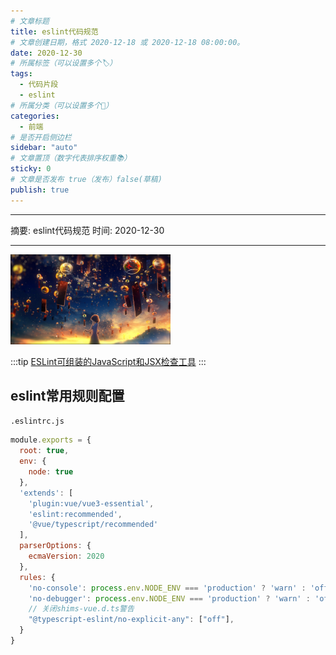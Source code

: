 ```yaml
---
# 文章标题
title: eslint代码规范
# 文章创建日期，格式 2020-12-18 或 2020-12-18 08:00:00。
date: 2020-12-30
# 所属标签（可以设置多个🏷）
tags:
  - 代码片段
  - eslint
# 所属分类（可以设置多个💖）
categories:
  - 前端
# 是否开启侧边栏
sidebar: "auto"
# 文章置顶（数字代表排序权重📚）
sticky: 0
# 文章是否发布 true（发布）false(草稿)
publish: true
---
```


---

摘要: eslint代码规范
时间: 2020-12-30

---

<img src="/img/3.jpg" width="256px" height="144px">

<!-- more -->
:::tip
[ESLint可组装的JavaScript和JSX检查工具](https://eslint.bootcss.com/)
:::

## eslint常用规则配置

`.eslintrc.js`

```javascript
module.exports = {
  root: true,
  env: {
    node: true
  },
  'extends': [
    'plugin:vue/vue3-essential',
    'eslint:recommended',
    '@vue/typescript/recommended'
  ],
  parserOptions: {
    ecmaVersion: 2020
  },
  rules: {
    'no-console': process.env.NODE_ENV === 'production' ? 'warn' : 'off',
    'no-debugger': process.env.NODE_ENV === 'production' ? 'warn' : 'off',
    // 关闭shims-vue.d.ts警告
    "@typescript-eslint/no-explicit-any": ["off"],
  }
}
```